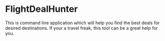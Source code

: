 # FlightDealHunter

This is command line application which will help you find the best deals for desired destinations. If your a travel freak, this tool can be a great help for you.
